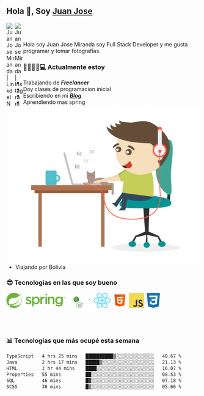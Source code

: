 ## Hola 👋, Soy [Juan Jose](http://juanjoses.me)

<a href="https://www.linkedin.com/in/juanjosemirandam/">
  <img align="left" alt="Juan Jose Miranda | LinkdeIN" width="22px" src="https://cdn.jsdelivr.net/npm/simple-icons@v3/icons/linkedin.svg" />
</a>

<a href="https://www.instagram.com/juan.jose.miranda/">
  <img align="left" alt="Juan Jose Miranda | Instagram" width="22px" src="https://cdn.jsdelivr.net/npm/simple-icons@v3/icons/instagram.svg" />
</a>

<br /> <br />

Hola soy Juan Jose Miranda soy Full Stack Developer y me gusta programar y tomar fotografias.

<img align="right" alt="GIF" src="./images/gif-juanjose.gif" width="500" max-height="320" />

### 👨‍💻🕵‍♀💻 Actualmente estoy

- Trabajando de ***Freelancer***
- Doy clases de programacion inicial
- Escribiendo en mi ***[Blog](http://juanjoses.me)***
- Aprendiendo mas spring
- Viajando por Bolivia 

### 😎 Tecnologías en las que soy bueno

<code><img alt="Spring" height="40px" src="./images/spring-icon.svg"/></code>
<code><img alt="NodeJS" height="40px" src="./images/nodejs-icon.svg" /></code>
<code><img alt="ReactJS" height="40px" src="./images/react-icon.svg" /></code>
<code><img alt="HTML5" height="40px" src="./images/html-icon.png" /></code>
<code><img alt="JavaScript" height="40px" src="./images/js-icon.png"  /></code>
<code><img alt="CSS3" height="40px" src="./images/css-icon.png" /></code>

<br/><br/>

### 📊 Tecnologías que más ocupé esta semana

<!--START_SECTION:waka-->

```text
TypeScript   4 hrs 25 mins   ██████████▒░░░░░░░░░░░░░░   40.67 %
Java         2 hrs 17 mins   █████▒░░░░░░░░░░░░░░░░░░░   21.13 %
HTML         1 hr 44 mins    ████░░░░░░░░░░░░░░░░░░░░░   16.07 %
Properties   55 mins         ██░░░░░░░░░░░░░░░░░░░░░░░   08.53 %
SQL          46 mins         █▓░░░░░░░░░░░░░░░░░░░░░░░   07.18 %
SCSS         36 mins         █▒░░░░░░░░░░░░░░░░░░░░░░░   05.66 %
```

<!--END_SECTION:waka-->

<!-- ### 📌🤓 Últimos artículos en mi blog -->
